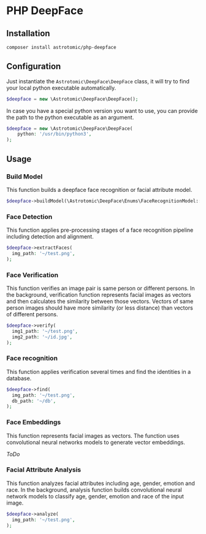 # PHP DeepFace

## Installation

```bash
composer install astrotomic/php-deepface
```

## Configuration

Just instantiate the `Astrotomic\DeepFace\DeepFace` class, it will try to find your local python executable automatically.
```php
$deepface = new \Astrotomic\DeepFace\DeepFace();
```

In case you have a special python version you want to use, you can provide the path to the python executable as an argument.
```php
$deepface = new \Astrotomic\DeepFace\DeepFace(
    python: '/usr/bin/python3',
);
```

## Usage

### Build Model

This function builds a deepface face recognition or facial attribute model.

```php
$deepface->buildModel(\Astrotomic\DeepFace\Enums\FaceRecognitionModel::VGGFACE);
```

### Face Detection

This function applies pre-processing stages of a face recognition pipeline including detection and alignment.

```php
$deepface->extractFaces(
  img_path: '~/test.png',
);
```

### Face Verification

This function verifies an image pair is same person or different persons.
In the background, verification function represents facial images as vectors and then calculates the similarity between those vectors.
Vectors of same person images should have more similarity (or less distance) than vectors of different persons.

```php
$deepface->verify(
  img1_path: '~/test.png',
  img2_path: '~/id.jpg',
);
```

### Face recognition

This function applies verification several times and find the identities in a database.

```php
$deepface->find(
  img_path: '~/test.png',
  db_path: '~/db',
);
```

### Face Embeddings

This function represents facial images as vectors. 
The function uses convolutional neural networks models to generate vector embeddings.

_ToDo_

### Facial Attribute Analysis

This function analyzes facial attributes including age, gender, emotion and race. 
In the background, analysis function builds convolutional neural network models to classify age, gender, emotion and race of the input image.

```php
$deepface->analyze(
  img_path: '~/test.png',
);
```
